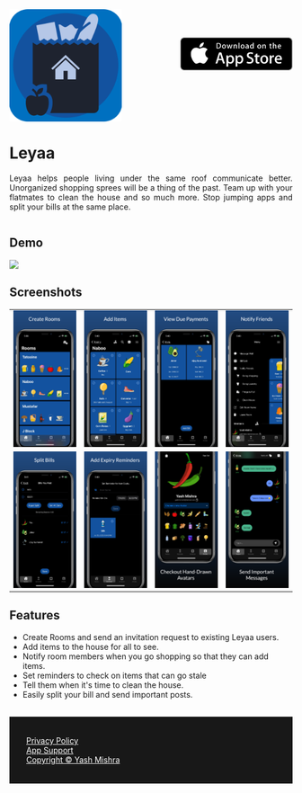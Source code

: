 

<div style="display: inline;">

<img src="https://github.com/yashmishra12/Leyaa/blob/main/assets/icon.png?raw=true" width="200" style="float:left" > 


<a href = "https://apps.apple.com/us/app/leyaa/id1633689299">

<img src="https://github.com/yashmishra12/Leyaa/blob/main/assets/downloadOnAppStore.png?raw=true" width="200" style="float:right; padding-top: 50px;"  > 

</a>

</div>

<div style="display: inline-block;">

<h1>Leyaa</h1>
<p style="text-align: justify;">
Leyaa helps people living under the same roof communicate better. Unorganized shopping sprees will be a thing of the past. Team up with your flatmates to clean the house and so much more. Stop jumping apps and split your bills at the same place.
<p>
</div>

<h2>Demo</h2>

<p style="text-align:center">
<img src="https://github.com/yashmishra12/Leyaa/blob/main/assets/video.gif?raw=true" style="display:block; margin-left: auto; margin-right: auto;"> 
</p>

<h2>Screenshots</h2>


<table style = "margin-left: auto; margin-right auto;">
  <tr>
    <td><img src="https://github.com/yashmishra12/Leyaa/blob/main/assets/screen_1.png?raw=true" >  </td>
    <td><img src="https://github.com/yashmishra12/Leyaa/blob/main/assets/screen_2.png?raw=true" >  </td>
    <td><img src="https://github.com/yashmishra12/Leyaa/blob/main/assets/screen_3.png?raw=true" >  </td>
    <td><img src="https://github.com/yashmishra12/Leyaa/blob/main/assets/screen_4.png?raw=true" >  </td>
  </tr>
  
  <tr>
    <td><img src="https://github.com/yashmishra12/Leyaa/blob/main/assets/screen_5.png?raw=true" >  </td>
    <td><img src="https://github.com/yashmishra12/Leyaa/blob/main/assets/screen_6.png?raw=true" >  </td>
    <td><img src="https://github.com/yashmishra12/Leyaa/blob/main/assets/screen_7.png?raw=true" >  </td>
    <td><img src="https://github.com/yashmishra12/Leyaa/blob/main/assets/screen_8.png?raw=true">  </td>
  </tr>
  
 </table>

<h2>Features</h2>

- Create Rooms and send an invitation request to existing Leyaa users.
- Add items to the house for all to see.
- Notify room members when you go shopping so that they can add items.
- Set reminders to check on items that can go stale
- Tell them when it's time to clean the house.
- Easily split your bill and send important posts.
  <br />  <br />

<div style="display: inline; padding-top: 20px;">
<footer style="background-color: #181818; padding: 20px">

  <a href="https://htmlpreview.github.io/?https://github.com/yashmishra12/Leyaa/blob/main/PrivacyPolicy.html" style="color:white; padding: 10px;">Privacy Policy</a>
    <br />
  <a href="https://docs.google.com/forms/d/e/1FAIpQLScu8qcUppE9WREnJJC-b05zrHe5wn72ue7JfFvDKT09BJ4pEg/viewform" style="color:white; padding: 10px;">App Support</a>
  <br />
   <a href="https://github.com/yashmishra12" style="color:white; padding: 10px; padding-left: 10px;">Copyright © Yash Mishra </a>
 
</footer>
</div>

